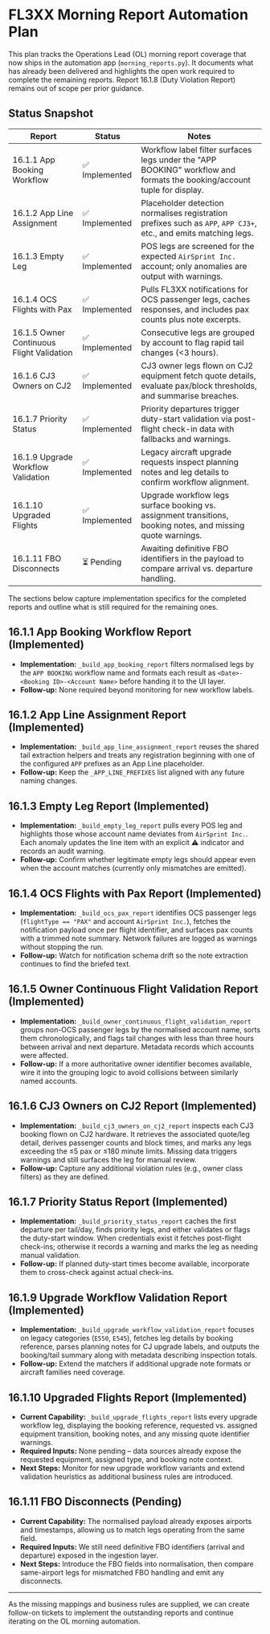 # FL3XX Morning Report Automation Plan

This plan tracks the Operations Lead (OL) morning report coverage that now ships in the automation app (`morning_reports.py`). It documents what has already been delivered and highlights the open work required to complete the remaining reports. Report 16.1.8 (Duty Violation Report) remains out of scope per prior guidance.

## Status Snapshot

| Report | Status | Notes |
| --- | --- | --- |
| 16.1.1 App Booking Workflow | ✅ Implemented | Workflow label filter surfaces legs under the "APP BOOKING" workflow and formats the booking/account tuple for display. |
| 16.1.2 App Line Assignment | ✅ Implemented | Placeholder detection normalises registration prefixes such as `APP`, `APP CJ3+`, etc., and emits matching legs. |
| 16.1.3 Empty Leg | ✅ Implemented | POS legs are screened for the expected `AirSprint Inc.` account; only anomalies are output with warnings. |
| 16.1.4 OCS Flights with Pax | ✅ Implemented | Pulls FL3XX notifications for OCS passenger legs, caches responses, and includes pax counts plus note excerpts. |
| 16.1.5 Owner Continuous Flight Validation | ✅ Implemented | Consecutive legs are grouped by account to flag rapid tail changes (<3 hours). |
| 16.1.6 CJ3 Owners on CJ2 | ✅ Implemented | CJ3 owner legs flown on CJ2 equipment fetch quote details, evaluate pax/block thresholds, and summarise breaches. |
| 16.1.7 Priority Status | ✅ Implemented | Priority departures trigger duty-start validation via post-flight check-in data with fallbacks and warnings. |
| 16.1.9 Upgrade Workflow Validation | ✅ Implemented | Legacy aircraft upgrade requests inspect planning notes and leg details to confirm workflow alignment. |
| 16.1.10 Upgraded Flights | ✅ Implemented | Upgrade workflow legs surface booking vs. assignment transitions, booking notes, and missing quote warnings. |
| 16.1.11 FBO Disconnects | ⏳ Pending | Awaiting definitive FBO identifiers in the payload to compare arrival vs. departure handling. |

The sections below capture implementation specifics for the completed reports and outline what is still required for the remaining ones.

## 16.1.1 App Booking Workflow Report (Implemented)
- **Implementation:** `_build_app_booking_report` filters normalised legs by the `APP BOOKING` workflow name and formats each result as `<Date>-<Booking ID>-<Account Name>` before handing it to the UI layer.
- **Follow-up:** None required beyond monitoring for new workflow labels.

## 16.1.2 App Line Assignment Report (Implemented)
- **Implementation:** `_build_app_line_assignment_report` reuses the shared tail extraction helpers and treats any registration beginning with one of the configured `APP` prefixes as an App Line placeholder.
- **Follow-up:** Keep the `_APP_LINE_PREFIXES` list aligned with any future naming changes.

## 16.1.3 Empty Leg Report (Implemented)
- **Implementation:** `_build_empty_leg_report` pulls every POS leg and highlights those whose account name deviates from `AirSprint Inc.`. Each anomaly updates the line item with an explicit ⚠️ indicator and records an audit warning.
- **Follow-up:** Confirm whether legitimate empty legs should appear even when the account matches (currently only mismatches are emitted).

## 16.1.4 OCS Flights with Pax Report (Implemented)
- **Implementation:** `_build_ocs_pax_report` identifies OCS passenger legs (`flightType == "PAX"` and account `AirSprint Inc.`), fetches the notification payload once per flight identifier, and surfaces pax counts with a trimmed note summary. Network failures are logged as warnings without stopping the run.
- **Follow-up:** Watch for notification schema drift so the note extraction continues to find the briefed text.

## 16.1.5 Owner Continuous Flight Validation Report (Implemented)
- **Implementation:** `_build_owner_continuous_flight_validation_report` groups non-OCS passenger legs by the normalised account name, sorts them chronologically, and flags tail changes with less than three hours between arrival and next departure. Metadata records which accounts were affected.
- **Follow-up:** If a more authoritative owner identifier becomes available, wire it into the grouping logic to avoid collisions between similarly named accounts.

## 16.1.6 CJ3 Owners on CJ2 Report (Implemented)
- **Implementation:** `_build_cj3_owners_on_cj2_report` inspects each CJ3 booking flown on CJ2 hardware. It retrieves the associated quote/leg detail, derives passenger counts and block times, and marks any legs exceeding the ≤5 pax or ≤180 minute limits. Missing data triggers warnings and still surfaces the leg for manual review.
- **Follow-up:** Capture any additional violation rules (e.g., owner class filters) as they are defined.

## 16.1.7 Priority Status Report (Implemented)
- **Implementation:** `_build_priority_status_report` caches the first departure per tail/day, finds priority legs, and either validates or flags the duty-start window. When credentials exist it fetches post-flight check-ins; otherwise it records a warning and marks the leg as needing manual validation.
- **Follow-up:** If planned duty-start times become available, incorporate them to cross-check against actual check-ins.

## 16.1.9 Upgrade Workflow Validation Report (Implemented)
- **Implementation:** `_build_upgrade_workflow_validation_report` focuses on legacy categories (`E550`, `E545`), fetches leg details by booking reference, parses planning notes for CJ upgrade labels, and outputs the booking/tail summary along with metadata describing inspection totals.
- **Follow-up:** Extend the matchers if additional upgrade note formats or aircraft families need coverage.

## 16.1.10 Upgraded Flights Report (Implemented)
- **Current Capability:** `_build_upgrade_flights_report` lists every upgrade workflow leg, displaying the booking reference, requested vs. assigned equipment transition, booking notes, and any missing quote identifier warnings.
- **Required Inputs:** None pending – data sources already expose the requested equipment, assigned type, and booking note context.
- **Next Steps:** Monitor for new upgrade workflow variants and extend validation heuristics as additional business rules are introduced.

## 16.1.11 FBO Disconnects (Pending)
- **Current Capability:** The normalised payload already exposes airports and timestamps, allowing us to match legs operating from the same field.
- **Required Inputs:** We still need definitive FBO identifiers (arrival and departure) exposed in the ingestion layer.
- **Next Steps:** Introduce the FBO fields into normalisation, then compare same-airport legs for mismatched FBO handling and emit any disconnects.

---

As the missing mappings and business rules are supplied, we can create follow-on tickets to implement the outstanding reports and continue iterating on the OL morning automation.
